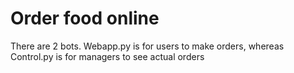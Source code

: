 # Order food online

There are 2 bots. Webapp.py is for users to make orders,
whereas Control.py is for managers to see actual orders
